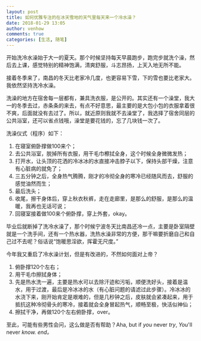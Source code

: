 ```yaml
---
layout: post
title: 如何优雅专注的在冰天雪地的天气里每天来一个冷水澡？
date: 2018-01-29 13:05
author: venhow
comments: true
categories: [生活, 随笔]
---
```

开始洗冷水澡始于大一的夏天。那个时候坚持每天早晨跑步，跑完步就洗个澡，然后去上课，感觉特别的精神饱满，清爽舒服，斗志昂扬，上天入地无所不能。

接着冬季来了，南昌的冬天比老家冷几度，也更容易下雪，下的雪也要比老家大。我依然坚持洗冷水澡。

洗澡的地方在宿舍每一层都有，兼具洗衣服，是公开的。其实还有一个澡堂，我大一的冬季去过，赤条条的来去，有点不好意思，最主要的是大包小包的衣服拿着很不爽，后面就没有去过了。所以，就近原则我就不去澡堂了，我选择了宿舍同层的公共浴室，还可以省点钱哦，澡堂是要花钱的，忘了几块钱一次了。

洗澡仪式（程序）如下：

<ol>
    <li>在寝室俯卧撑做100来个；</li>
    <li>去公共浴室，脱掉所有衣服，用干毛巾檫拭全身，这个时候全身微微发热；</li>
    <li>打开水，让头顶的花洒的冷冰冰的水直接冲击脖子以下，保持头部干燥，注意有心脏病的就免了；</li>
    <li>三五分钟之后，全身热气腾腾，刚才的冷彻全身的寒冷已经随风而去，舒服的感觉油然而生；</li>
    <li>最后洗头；</li>
    <li>收尾，擦干身体后，穿上秋衣秋裤，走在走廊里，是那么的舒服，是那么的温暖，我再也无话可说；</li>
    <li>回寝室接着做100来个俯卧撑，穿上外套，okay。</li>
</ol>

毕业后就断掉了洗冷水澡了，那个时候宁波冬天比南昌还冷一点，主要是卧室隔壁就是一个洗手间，还有一个热水器，洗热水澡非常的方便，那干嘛要折磨自己和自己过不去呢？俗话说“饱暖思淫欲，挥霍无尺度。”

今年我又重启了冷水澡计划，但是有改进的，不然如何面对上帝？

<ol>
    <li>俯卧撑120个左右；</li>
    <li>用干毛巾擦拭身体；</li>
    <li>先是热水洗一遍，主要是热水可以去除汗迹和污垢，顺便洗好头，接着是温水，用于过渡，最后是冷冰冰的水（有心脏问题的请滤过此步骤）。冷冰冰的水浇下来，刚开始肯定是艰难的，但是几秒钟之后，皮肤就会紧凑起来，用于抵抗这种冷彻骨头的寒冷，接着就会全身冒起热气，顺畅至极，快活似神仙；</li>
    <li>擦拭干净，再做120个左右俯卧撑，over。</li>
</ol>

至此，可能有些男性会问，这么做是否有帮助？Aha, but if <em>you</em> never <em>try</em>, <em>You</em>'ll never <em>know. end。</em>
